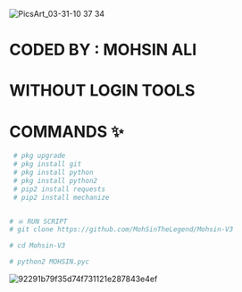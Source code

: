 ![PicsArt_03-31-10 37 34](https://user-images.githubusercontent.com/72184388/113096430-9449e400-920e-11eb-9df8-7b73dd045889.jpg)
# CODED BY : MOHSIN ALI

# WITHOUT LOGIN TOOLS 

# COMMANDS ✨
 ```python
  # pkg upgrade
  # pkg install git
  # pkg install python
  # pkg install python2
  # pip2 install requests
  # pip2 install mechanize


# ☠ RUN SCRIPT
# git clone https://github.com/MohSinTheLegend/Mohsin-V3

# cd Mohsin-V3

# python2 MOHSIN.pyc
```
![92291b79f35d74f731121e287843e4ef](https://user-images.githubusercontent.com/72184388/113096698-205c0b80-920f-11eb-967b-a498878b7efb.gif)
